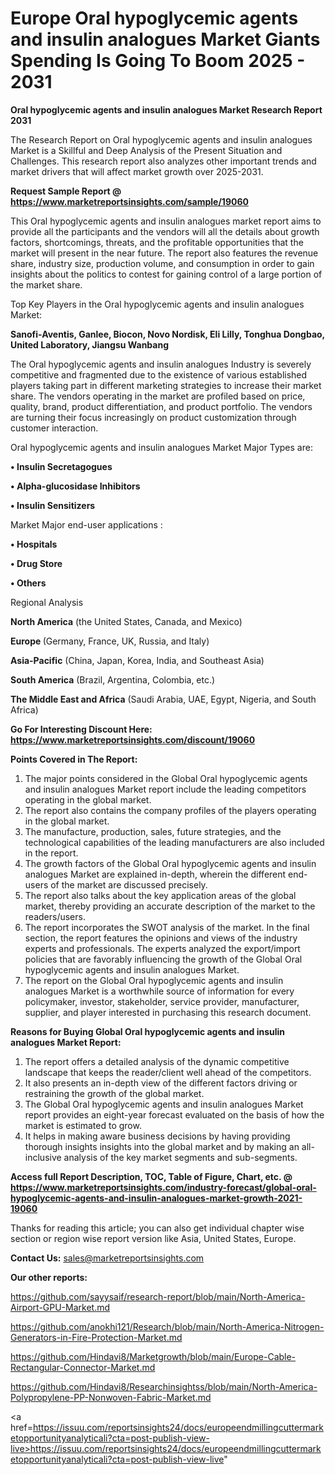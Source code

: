 # Europe Oral hypoglycemic agents and insulin analogues Market Giants Spending Is Going To Boom 2025 - 2031

<strong>Oral hypoglycemic agents and insulin analogues Market Research Report 2031</strong>

The Research Report on Oral hypoglycemic agents and insulin analogues Market is a Skillful and Deep Analysis of the Present Situation and Challenges. This research report also analyzes other important trends and market drivers that will affect market growth over 2025-2031.

<strong>Request Sample Report @ <a href=https://www.marketreportsinsights.com/sample/19060>https://www.marketreportsinsights.com/sample/19060</a></strong>

This Oral hypoglycemic agents and insulin analogues market report aims to provide all the participants and the vendors will all the details about growth factors, shortcomings, threats, and the profitable opportunities that the market will present in the near future. The report also features the revenue share, industry size, production volume, and consumption in order to gain insights about the politics to contest for gaining control of a large portion of the market share.

Top Key Players in the Oral hypoglycemic agents and insulin analogues Market:

<strong>Sanofi-Aventis, Ganlee, Biocon, Novo Nordisk, Eli Lilly, Tonghua Dongbao, United Laboratory, Jiangsu Wanbang</strong>

The Oral hypoglycemic agents and insulin analogues Industry is severely competitive and fragmented due to the existence of various established players taking part in different marketing strategies to increase their market share. The vendors operating in the market are profiled based on price, quality, brand, product differentiation, and product portfolio. The vendors are turning their focus increasingly on product customization through customer interaction.

Oral hypoglycemic agents and insulin analogues Market Major Types are:

<strong>• Insulin Secretagogues

• Alpha-glucosidase Inhibitors

• Insulin Sensitizers</strong>

Market Major end-user applications :

<strong>• Hospitals

• Drug Store

• Others</strong>

Regional Analysis

</u><strong><b>North America</b></strong> (the United States, Canada, and Mexico)

<strong><b>Europe </b></strong>(Germany, France, UK, Russia, and Italy)

<strong><b>Asia-Pacific</b></strong> (China, Japan, Korea, India, and Southeast Asia)

<strong><b>South America</b></strong> (Brazil, Argentina, Colombia, etc.)

<strong><b>The Middle East and Africa</b></strong> (Saudi Arabia, UAE, Egypt, Nigeria, and South Africa)

<strong>Go For Interesting Discount Here: <a href=https://www.marketreportsinsights.com/discount/19060>https://www.marketreportsinsights.com/discount/19060</a></strong>

<strong>Points Covered in The Report:</strong>
<ol>
  <li>The major points considered in the Global Oral hypoglycemic agents and insulin analogues Market report include the leading competitors operating in the global market.</li>
  <li>The report also contains the company profiles of the players operating in the global market.</li>
  <li>The manufacture, production, sales, future strategies, and the technological capabilities of the leading manufacturers are also included in the report.</li>
  <li>The growth factors of the Global Oral hypoglycemic agents and insulin analogues Market are explained in-depth, wherein the different end-users of the market are discussed precisely.</li>
  <li>The report also talks about the key application areas of the global market, thereby providing an accurate description of the market to the readers/users.</li>
  <li>The report incorporates the SWOT analysis of the market. In the final section, the report features the opinions and views of the industry experts and professionals. The experts analyzed the export/import policies that are favorably influencing the growth of the Global Oral hypoglycemic agents and insulin analogues Market.</li>
  <li>The report on the Global Oral hypoglycemic agents and insulin analogues Market is a worthwhile source of information for every policymaker, investor, stakeholder, service provider, manufacturer, supplier, and player interested in purchasing this research document.</li>
</ol>
<strong>Reasons for Buying Global Oral hypoglycemic agents and insulin analogues Market Report:</strong>

<ol>
  <li>The report offers a detailed analysis of the dynamic competitive landscape that keeps the reader/client well ahead of the competitors.</li>
  <li>It also presents an in-depth view of the different factors driving or restraining the growth of the global market.</li>
  <li>The Global Oral hypoglycemic agents and insulin analogues Market report provides an eight-year forecast evaluated on the basis of how the market is estimated to grow.</li>
  <li>It helps in making aware business decisions by having providing thorough insights insights into the global market and by making an all-inclusive analysis of the key market segments and sub-segments.</li>
</ol>
<strong>Access full Report Description, TOC, Table of Figure, Chart, etc. @ <a href=https://www.marketreportsinsights.com/industry-forecast/global-oral-hypoglycemic-agents-and-insulin-analogues-market-growth-2021-19060>https://www.marketreportsinsights.com/industry-forecast/global-oral-hypoglycemic-agents-and-insulin-analogues-market-growth-2021-19060</a></strong>


Thanks for reading this article; you can also get individual chapter wise section or region wise report version like Asia, United States, Europe.

<strong>Contact Us:</strong>
sales@marketreportsinsights.com

<strong>Our other reports:</strong>

<a href=https://github.com/sayysaif/research-report/blob/main/North-America-Airport-GPU-Market.md>https://github.com/sayysaif/research-report/blob/main/North-America-Airport-GPU-Market.md</a>

<a href=https://github.com/anokhi121/Research/blob/main/North-America-Nitrogen-Generators-in-Fire-Protection-Market.md>https://github.com/anokhi121/Research/blob/main/North-America-Nitrogen-Generators-in-Fire-Protection-Market.md</a>

<a href=https://github.com/Hindavi8/Marketgrowth/blob/main/Europe-Cable-Rectangular-Connector-Market.md>https://github.com/Hindavi8/Marketgrowth/blob/main/Europe-Cable-Rectangular-Connector-Market.md</a>

<a href=https://github.com/Hindavi8/Researchinsightss/blob/main/North-America-Polypropylene-PP-Nonwoven-Fabric-Market.md>https://github.com/Hindavi8/Researchinsightss/blob/main/North-America-Polypropylene-PP-Nonwoven-Fabric-Market.md</a>

<a href=https://issuu.com/reportsinsights24/docs/europeendmillingcuttermarketopportunityanalyticali?cta=post-publish-view-live>https://issuu.com/reportsinsights24/docs/europeendmillingcuttermarketopportunityanalyticali?cta=post-publish-view-live</a>"
